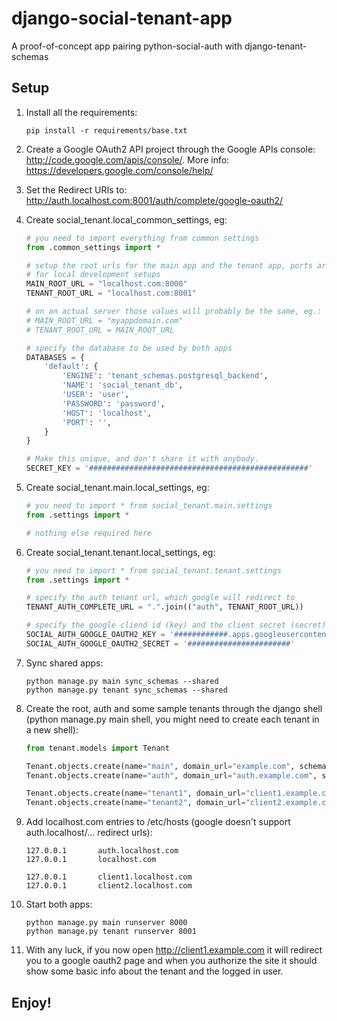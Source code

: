 django-social-tenant-app
========================

A proof-of-concept app pairing python-social-auth with django-tenant-schemas


Setup
-----

1. Install all the requirements:

    ```
    pip install -r requirements/base.txt
    ```

2. Create a Google OAuth2 API project through the Google APIs console: <http://code.google.com/apis/console/>.
   More info: <https://developers.google.com/console/help/>

3. Set the Redirect URIs to: http://auth.localhost.com:8001/auth/complete/google-oauth2/

4. Create social_tenant.local_common_settings, eg:
    ```python
    # you need to import everything from common settings
    from .common_settings import *

    # setup the root urls for the main app and the tenant app, ports are there
    # for local development setups
    MAIN_ROOT_URL = "localhost.com:8000"
    TENANT_ROOT_URL = "localhost.com:8001"

    # on an actual server those values will probably be the same, eg.:
    # MAIN_ROOT_URL = "myappdomain.com"
    # TENANT_ROOT_URL = MAIN_ROOT_URL

    # specify the database to be used by both apps
    DATABASES = {
        'default': {
            'ENGINE': 'tenant_schemas.postgresql_backend',
            'NAME': 'social_tenant_db',
            'USER': 'user',
            'PASSWORD': 'password',
            'HOST': 'localhost',
            'PORT': '',
        }
    }

    # Make this unique, and don't share it with anybody.
    SECRET_KEY = '#################################################'
    ```
5. Create social_tenant.main.local_settings, eg:
    ```python
    # you need to import * from social_tenant.main.settings
    from .settings import *

    # nothing else required here
    ```
6. Create social_tenant.tenant.local_settings, eg:
    ```python
    # you need to import * from social_tenant.tenant.settings
    from .settings import *

    # specify the auth tenant url, which google will redirect to
    TENANT_AUTH_COMPLETE_URL = ".".join(("auth", TENANT_ROOT_URL))

    # specify the google cliend id (key) and the client secret (secret)
    SOCIAL_AUTH_GOOGLE_OAUTH2_KEY = '############.apps.googleusercontent.com'
    SOCIAL_AUTH_GOOGLE_OAUTH2_SECRET = '#######################'
    ```
7. Sync shared apps:

    ```
    python manage.py main sync_schemas --shared
    python manage.py tenant sync_schemas --shared
    ```
8. Create the root, auth and some sample tenants through the django shell
   (python manage.py main shell, you might need to create each tenant
    in a new shell):
    ```python
    from tenant.models import Tenant

    Tenant.objects.create(name="main", domain_url="example.com", schema_name="public")
    Tenant.objects.create(name="auth", domain_url="auth.example.com", schema_name="public")

    Tenant.objects.create(name="tenant1", domain_url="client1.example.com", schema_name="tenant1")
    Tenant.objects.create(name="tenant2", domain_url="client2.example.com", schema_name="tenant2")
    ```
9. Add localhost.com entries to /etc/hosts (google doesn't support auth.localhost/... redirect urls):
    ```
    127.0.0.1       auth.localhost.com
    127.0.0.1       localhost.com

    127.0.0.1       client1.localhost.com
    127.0.0.1       client2.localhost.com
    ```
10. Start both apps:

    ```
    python manage.py main runserver 8000
    python manage.py tenant runserver 8001
    ```
11. With any luck, if you now open http://client1.example.com it will redirect
    you to a google oauth2 page and when you authorize the site it should
    show some basic info about the tenant and the logged in user.

Enjoy!
------